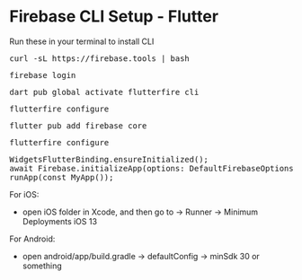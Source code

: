 # Firebase CLI Setup - Flutter
Run these in your terminal to install CLI

<pre>curl -sL https://firebase.tools | bash</pre>
<pre>firebase login</pre>
<pre>dart pub global activate flutterfire_cli</pre>
<pre>flutterfire configure</pre>
<pre>flutter pub add firebase_core</pre>
<pre>flutterfire configure</pre>
<pre>WidgetsFlutterBinding.ensureInitialized();
await Firebase.initializeApp(options: DefaultFirebaseOptions.currentPlatform);
runApp(const MyApp());</pre>

For iOS:
- open iOS folder in Xcode, and then go to -> Runner -> Minimum Deployments iOS 13

For Android:
- open android/app/build.gradle -> defaultConfig -> minSdk 30 or something
